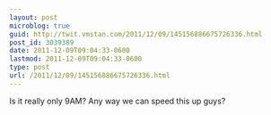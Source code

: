```yaml
---
layout: post
microblog: true
guid: http://twit.vmstan.com/2011/12/09/145156886675726336.html
post_id: 3039389
date: 2011-12-09T09:04:33-0600
lastmod: 2011-12-09T09:04:33-0600
type: post
url: /2011/12/09/145156886675726336.html
---
```

Is it really only 9AM? Any way we can speed this up guys?

